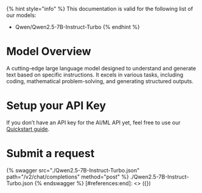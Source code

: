[#references:start]: <> ({ "template": "openapi" })
{% hint style="info" %}
This documentation is valid for the following list of our models:
* Qwen/Qwen2.5-7B-Instruct-Turbo
{% endhint %}

# Model Overview
A cutting-edge large language model designed to understand and generate text based on specific instructions. It excels in various tasks, including coding, mathematical problem-solving, and generating structured outputs.

# Setup your API Key
If you don’t have an API key for the AI/ML API yet, feel free to use our [Quickstart guide](https://docs.aimlapi.com/quickstart/setting-up).

# Submit a request
{% swagger src="./Qwen2.5-7B-Instruct-Turbo.json" path="/v2/chat/completions" method="post" %}
./Qwen2.5-7B-Instruct-Turbo.json
{% endswagger %}
[#references:end]: <> ({})